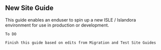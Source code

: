 ## New Site Guide

This guide enables an enduser to spin up a new ISLE / Islandora environment for use in production or development.

```
To DO

Finish this guide based on edits from Migration and Test Site Guides

```
